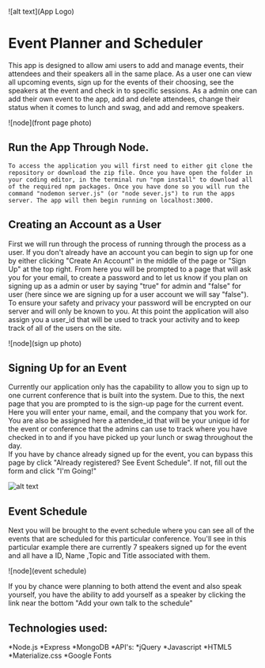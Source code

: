 ![alt text](App Logo)
 #                                  Event Planner and Scheduler 
  This app is designed to allow ami users to add and manage events, their attendees and their speakers all in the same place. As a user one can view all upcoming events, sign up for the events of their choosing, see the speakers at the event and check in to specific sessions. As a admin one can add their own event to the app, add and delete attendees, change their status when it comes to lunch and swag, and add and remove speakers.  
 
 
 ![node](front page photo)
  
  ##                                 Run the App Through Node. 
    To access the application you will first need to either git clone the repository or download the zip file. Once you have open the folder in your coding editor, in the terminal run "npm install" to download all of the required npm packages. Once you have done so you will run the command "nodemon server.js" (or "node sever.js") to run the apps server. The app will then begin running on localhost:3000. 
    
   ##                             Creating an Account as a User 
   First we will run through the process of running through the process as a user. If you don't already have an account you can begin to sign up for one by either clicking "Create An Account" in the middle of the page or "Sign Up" at the top right. 
   From here you will be prompted to a page that will ask you for your email, to create a password and to let us know if you plan on signing up as a admin or user by saying "true" for admin and "false" for user (here since we are signing up for a user account we will say "false"). To ensure your safety and privacy your password will be encrypted on our server and will only be known to you. At this point the application will also assign you a user_id that will be used to track your activity and to keep track of all of the users on the site. 
   
   ![node](sign up photo)
 
 ##                                 Signing Up for an Event 
  Currently our application only has the capability to allow you to sign up to one current conference that is built into the system. Due to this, the next page that you are prompted to is the sign-up page for the current event. Here you will enter your name, email, and the company that you work for. You are also be assigned here a attendee_id that will be your unique id for the event or conference that the admins can use to track where you have checked in to and if you have picked up your lunch or swag throughout the day.  
  If you have by chance already signed up for the event, you can bypass this page by click "Already registered? See Event Schedule". If not, fill out the form and click "I'm Going!"
 
![alt text](https://raw.githubusercontent.com/htichy/aaron-and-haven-project-2/master/Images/Add%20Attendee%20.png)
 
 ##                                     Event Schedule 
  Next you will be brought to the event schedule where you can see all of the events that are scheduled for this particular conference. You'll see in this particular example there are currently 7 speakers signed up for the event and all have a ID, Name ,Topic and Title associated with them. 
   
   ![node](event schedule)
   
   If you by chance were planning to both attend the event and also speak yourself, you have the ability to add yourself as a speaker by clicking the link near the bottom "Add your own talk to the schedule"
 
 
 
 
 
 ## Technologies used:
*Node.js
*Express
*MongoDB
*API's:
*jQuery
*Javascript
*HTML5
*Materialize.css
*Google Fonts
